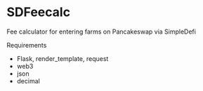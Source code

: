 # SDFeecalc
Fee calculator for entering farms on Pancakeswap via SimpleDefi

Requirements
- Flask, render_template, request
- web3
- json
- decimal

